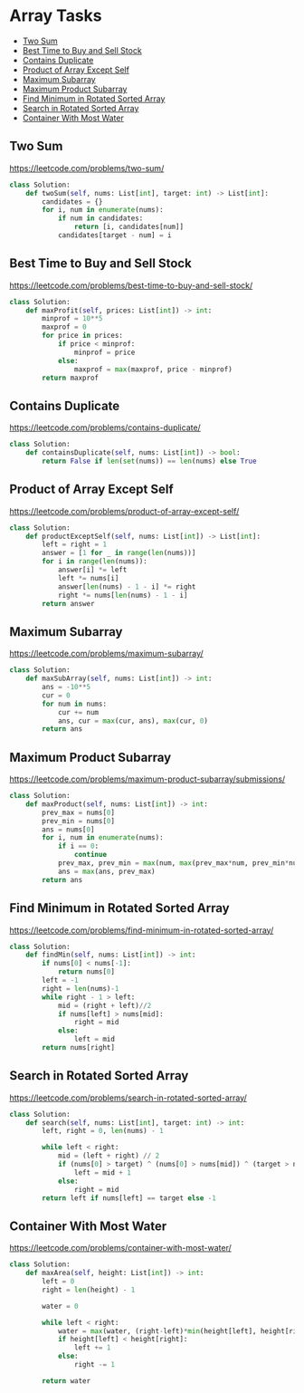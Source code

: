 # Array Tasks
+ [Two Sum](#two-sum)
+ [Best Time to Buy and Sell Stock](#best-time-to-buy-and-sell-stock)
+ [Contains Duplicate](#contains-duplicate)
+ [Product of Array Except Self](#product-of-array-except-self)
+ [Maximum Subarray](#maximum-subarray)
+ [Maximum Product Subarray](#maximum-product-subarray)
+ [Find Minimum in Rotated Sorted Array](#find-minimum-in-rotated-sorted-array)
+ [Search in Rotated Sorted Array](#search-in-rotated-sorted-array)
+ [Container With Most Water](#container-with-most-water)
<!---->
## Two Sum
https://leetcode.com/problems/two-sum/
```python
class Solution:
    def twoSum(self, nums: List[int], target: int) -> List[int]:
        candidates = {}
        for i, num in enumerate(nums):
            if num in candidates:
                return [i, candidates[num]]
            candidates[target - num] = i
```
## Best Time to Buy and Sell Stock
https://leetcode.com/problems/best-time-to-buy-and-sell-stock/
```python
class Solution:
    def maxProfit(self, prices: List[int]) -> int:
        minprof = 10**5
        maxprof = 0
        for price in prices:
            if price < minprof:
                minprof = price
            else:
                maxprof = max(maxprof, price - minprof)
        return maxprof
```
## Contains Duplicate
https://leetcode.com/problems/contains-duplicate/
```python
class Solution:
    def containsDuplicate(self, nums: List[int]) -> bool:
        return False if len(set(nums)) == len(nums) else True
```
## Product of Array Except Self
https://leetcode.com/problems/product-of-array-except-self/
```python
class Solution:
    def productExceptSelf(self, nums: List[int]) -> List[int]:
        left = right = 1
        answer = [1 for _ in range(len(nums))]
        for i in range(len(nums)):
            answer[i] *= left
            left *= nums[i]
            answer[len(nums) - 1 - i] *= right
            right *= nums[len(nums) - 1 - i]
        return answer
```
## Maximum Subarray
https://leetcode.com/problems/maximum-subarray/
```python
class Solution:
    def maxSubArray(self, nums: List[int]) -> int:
        ans = -10**5
        cur = 0
        for num in nums:
            cur += num
            ans, cur = max(cur, ans), max(cur, 0)
        return ans
```
## Maximum Product Subarray
https://leetcode.com/problems/maximum-product-subarray/submissions/
```python
class Solution:
    def maxProduct(self, nums: List[int]) -> int:
        prev_max = nums[0]
        prev_min = nums[0]
        ans = nums[0]
        for i, num in enumerate(nums):
            if i == 0:
                continue
            prev_max, prev_min = max(num, max(prev_max*num, prev_min*num)), min(num, min(prev_max*num, prev_min*num))
            ans = max(ans, prev_max)
        return ans
```
## Find Minimum in Rotated Sorted Array
https://leetcode.com/problems/find-minimum-in-rotated-sorted-array/
```python
class Solution:
    def findMin(self, nums: List[int]) -> int:
        if nums[0] < nums[-1]:
            return nums[0]
        left = -1
        right = len(nums)-1
        while right - 1 > left:
            mid = (right + left)//2
            if nums[left] > nums[mid]:
                right = mid
            else:
                left = mid
        return nums[right]
```
## Search in Rotated Sorted Array
https://leetcode.com/problems/search-in-rotated-sorted-array/
```python
class Solution:
    def search(self, nums: List[int], target: int) -> int:
        left, right = 0, len(nums) - 1

        while left < right:
            mid = (left + right) // 2
            if (nums[0] > target) ^ (nums[0] > nums[mid]) ^ (target > nums[mid]):
                left = mid + 1
            else:
                right = mid
        return left if nums[left] == target else -1
```
## Container With Most Water
https://leetcode.com/problems/container-with-most-water/
```python
class Solution:
    def maxArea(self, height: List[int]) -> int:
        left = 0
        right = len(height) - 1

        water = 0

        while left < right:
            water = max(water, (right-left)*min(height[left], height[right]))
            if height[left] < height[right]:
                left += 1
            else:
                right -= 1

        return water
```
